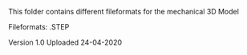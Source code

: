 This folder contains different fileformats for the mechanical 3D Model 

Fileformats:
.STEP

Version 1.0 Uploaded 24-04-2020
